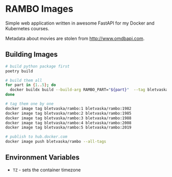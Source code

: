 # RAMBO Images

Simple web application written in awesome FastAPI for my Docker and Kubernetes courses.

Metadata about movies are stolen from http://www.omdbapi.com.

## Building Images

```bash
# build python package first
poetry build

# build them all
for part in {1..5}; do
  docker buildx build --build-arg RAMBO_PART="${part}"  --tag bletvaska/rambo:"${part}" --file Dockerfile.slim .
done

# tag them one by one
docker image tag bletvaska/rambo:1 bletvaska/rambo:1982
docker image tag bletvaska/rambo:2 bletvaska/rambo:1985
docker image tag bletvaska/rambo:3 bletvaska/rambo:1988
docker image tag bletvaska/rambo:4 bletvaska/rambo:2008
docker image tag bletvaska/rambo:5 bletvaska/rambo:2019

# publish to hub.docker.com
docker image push bletvaska/rambo --all-tags
```

## Environment Variables

* `TZ` - sets the container timezone
